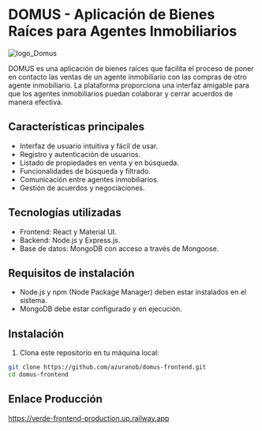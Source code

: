 # DOMUS - Aplicación de Bienes Raíces para Agentes Inmobiliarios

![logo_Domus](https://github.com/azuranob/domus-frontend/assets/117543576/993c7fb3-354b-49c8-89a1-e0d132250f94) <!-- Agrega una imagen del logo de DOMUS si lo tienes -->

DOMUS es una aplicación de bienes raíces que facilita el proceso de poner en contacto las ventas de un agente inmobiliario con las compras de otro agente inmobiliario. La plataforma proporciona una interfaz amigable para que los agentes inmobiliarios puedan colaborar y cerrar acuerdos de manera efectiva.

## Características principales

- Interfaz de usuario intuitiva y fácil de usar.
- Registro y autenticación de usuarios.
- Listado de propiedades en venta y en búsqueda.
- Funcionalidades de búsqueda y filtrado.
- Comunicación entre agentes inmobiliarios.
- Gestión de acuerdos y negociaciones.

## Tecnologías utilizadas

- Frontend: React y Material UI.
- Backend: Node.js y Express.js.
- Base de datos: MongoDB con acceso a través de Mongoose.

## Requisitos de instalación

- Node.js y npm (Node Package Manager) deben estar instalados en el sistema.
- MongoDB debe estar configurado y en ejecución.

## Instalación

1. Clona este repositorio en tu máquina local:

```bash
git clone https://github.com/azuranob/domus-frontend.git
cd domus-frontend
```
## Enlace Producción
https://verde-frontend-production.up.railway.app


